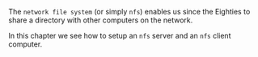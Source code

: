 The `network file system` (or simply `nfs`) enables us
since the Eighties to share a directory with other computers on the
network.

In this chapter we see how to setup an `nfs` server and an
`nfs` client computer.

